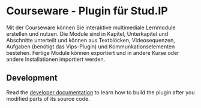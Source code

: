 Courseware - Plugin für Stud.IP
==============================

Mit der Courseware können Sie interaktive multimediale Lernmodule erstellen und nutzen. Die Module sind in Kapitel, Unterkapitel und Abschnitte unterteilt und können aus Textblöcken, Videosequenzen, Aufgaben (benötigt das Vips-Plugin) und Kommunkationselementen bestehen. Fertige Module können exportiert und in andere Kurse oder andere Installationen importiert werden.

Development
-----------

Read the [developer documentation](docs/development.md) to learn how to build
the plugin after you modified parts of its source code.
